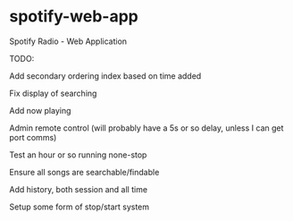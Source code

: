 spotify-web-app
===============

Spotify Radio - Web Application

TODO:

Add secondary ordering index based on time added

Fix display of searching

Add now playing

Admin remote control (will probably have a 5s or so delay, unless I can get port comms)

Test an hour or so running none-stop

Ensure all songs are searchable/findable

Add history, both session and all time

Setup some form of stop/start system